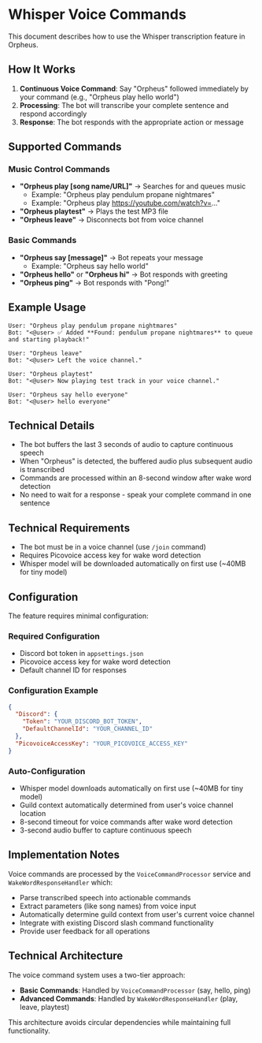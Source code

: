 # Whisper Voice Commands

This document describes how to use the Whisper transcription feature in Orpheus.

## How It Works

1. **Continuous Voice Command**: Say "Orpheus" followed immediately by your command (e.g., "Orpheus play hello world")
2. **Processing**: The bot will transcribe your complete sentence and respond accordingly
3. **Response**: The bot responds with the appropriate action or message

## Supported Commands

### Music Control Commands
- **"Orpheus play [song name/URL]"** → Searches for and queues music
  - Example: "Orpheus play pendulum propane nightmares"
  - Example: "Orpheus play https://youtube.com/watch?v=..."
- **"Orpheus playtest"** → Plays the test MP3 file
- **"Orpheus leave"** → Disconnects bot from voice channel

### Basic Commands  
- **"Orpheus say [message]"** → Bot repeats your message
  - Example: "Orpheus say hello world"
- **"Orpheus hello"** or **"Orpheus hi"** → Bot responds with greeting
- **"Orpheus ping"** → Bot responds with "Pong!"

## Example Usage

```
User: "Orpheus play pendulum propane nightmares"
Bot: "<@user> ✅ Added **Found: pendulum propane nightmares** to queue and starting playback!"
```

```
User: "Orpheus leave"
Bot: "<@user> Left the voice channel."
```

```
User: "Orpheus playtest"
Bot: "<@user> Now playing test track in your voice channel."
```

```
User: "Orpheus say hello everyone"
Bot: "<@user> hello everyone"
```

## Technical Details

- The bot buffers the last 3 seconds of audio to capture continuous speech
- When "Orpheus" is detected, the buffered audio plus subsequent audio is transcribed
- Commands are processed within an 8-second window after wake word detection
- No need to wait for a response - speak your complete command in one sentence

## Technical Requirements

- The bot must be in a voice channel (use `/join` command)
- Requires Picovoice access key for wake word detection
- Whisper model will be downloaded automatically on first use (~40MB for tiny model)

## Configuration

The feature requires minimal configuration:

### Required Configuration
- Discord bot token in `appsettings.json`
- Picovoice access key for wake word detection
- Default channel ID for responses

### Configuration Example
```json
{
  "Discord": {
    "Token": "YOUR_DISCORD_BOT_TOKEN",
    "DefaultChannelId": "YOUR_CHANNEL_ID"
  },
  "PicovoiceAccessKey": "YOUR_PICOVOICE_ACCESS_KEY"
}
```

### Auto-Configuration
- Whisper model downloads automatically on first use (~40MB for tiny model)
- Guild context automatically determined from user's voice channel location
- 8-second timeout for voice commands after wake word detection
- 3-second audio buffer to capture continuous speech

## Implementation Notes

Voice commands are processed by the `VoiceCommandProcessor` service and `WakeWordResponseHandler` which:
- Parse transcribed speech into actionable commands
- Extract parameters (like song names) from voice input
- Automatically determine guild context from user's current voice channel
- Integrate with existing Discord slash command functionality
- Provide user feedback for all operations

## Technical Architecture

The voice command system uses a two-tier approach:
- **Basic Commands**: Handled by `VoiceCommandProcessor` (say, hello, ping)
- **Advanced Commands**: Handled by `WakeWordResponseHandler` (play, leave, playtest)

This architecture avoids circular dependencies while maintaining full functionality.